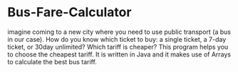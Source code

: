 # Bus-Fare-Calculator
imagine coming to a new city where you need to use public transport (a bus in our case). How do you know which ticket to buy: a single ticket, a 7-day ticket, or 30day unlimited? Which tariff is cheaper? This program helps you to choose the cheapest tariff. It is written in Java and it makes use of Arrays to calculate the best bus tariff.
